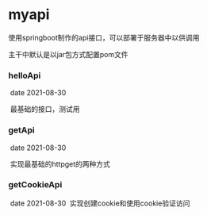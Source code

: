 # myapi
使用springboot制作的api接口，可以部署于服务器中以供调用

主干中默认是以jar包方式配置pom文件



### helloApi

​	date 2021-08-30

​	最基础的接口，测试用



### getApi

​	date 2021-08-30

​	实现最基础的httpget的两种方式



### getCookieApi

​	date 2021-08-30
​	实现创建cookie和使用cookie验证访问

